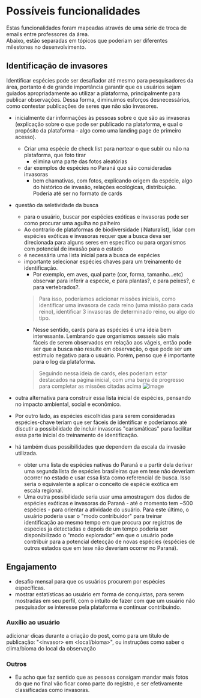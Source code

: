 # Possíveis funcionalidades
Estas funcionalidades foram mapeadas através de uma série de troca de emails entre professores da área.\
Abaixo, estão separadas em tópicos que poderiam ser diferentes milestones no desenvolvimento. 



## Identificação de invasores
Identificar espécies pode ser desafiador até mesmo para pesquisadores da área, portanto é de grande importância garantir que os usuários sejam guiados apropriadamente ao utilizar a plataforma, principalmente para publicar observações. Dessa forma, diminuímos esforços desnecessários, como contestar publicações de seres que não são invasores.

- inicialmente dar informações às pessoas sobre o que são as invasoras (explicação sobre o que pode ser publicado na plataforma, e qual o propósito da plataforma - algo como uma landing page de primeiro acesso). 
  - Criar uma espécie de check list para nortear o que subir ou não na plataforma, que foto tirar
    - elimina uma parte das fotos aleatórias
  - dar exemplos de espécies no Paraná que são consideradas invasoras 
    - bem chamativas, com fotos, explicando origem da espécie, algo do histórico de invasão, relações ecológicas, distribuição. Poderia até ser no formato de cards

- questão da seletividade da busca
  - para o usuário, buscar por espécies exóticas e invasoras pode ser como procurar uma agulha no palheiro
  - Ao contrario de plataformas de biodiversidade (iNaturalist), lidar com espécies exóticas e invasoras requer que a busca deva ser direcionada para alguns seres em especifico ou para organismos com potencial de invasão para o estado
  - é necessária uma lista inicial para a busca de espécies
  - importante selecionar espécies chaves para um treinamento de identificação.
    - Por exemplo, em  aves, qual parte (cor, forma, tamanho...etc) observar para inferir a especie, e para plantas?, e para peixes?, e para vertebrados?. 
    > Para isso, poderíamos adicionar missões iniciais, como identificar uma invasora de cada reino (uma missão para cada reino), identificar 3 invasoras de determinado reino, ou algo do tipo.
    - Nesse sentido, cards para as espécies é uma ideia bem interessante. Lembrando que organismos sesseis são mais fáceis de serem observados em relação aos vágeis, então pode ser que a busca não resulte em observação, o que pode ser um estimulo negativo para o usuário. Porém, penso que é importante para o log da plataforma.
    > Seguindo nessa ideia de cards, eles poderiam estar destacados na página inicial, com uma barra de progresso para completar as missões citadas acima
    ![image](https://github.com/alescrocaro/forum-invasores/assets/37521313/2139c447-4220-44f2-8316-9c2266515bd5)

- outra alternativa para construir essa lista inicial de espécies, pensando no impacto ambiental, social e econômico.
- Por outro lado, as espécies escolhidas para serem consideradas espécies-chave teriam que ser fáceis de identificar e poderíamos até discutir a possibilidade de incluir invasoras "carismáticas" para facilitar essa parte inicial do treinamento de identificação.
- há também duas possibilidades que dependem da escala da invasão utilizada.
  - obter uma lista de espécies nativas do Paraná e a partir dela derivar uma segunda lista de espécies brasileiras que em tese não deveriam ocorrer no estado e usar essa lista como referencial de busca. Isso seria o equivalente a aplicar o conceito de espécie exótica em escala regional.
  - Uma outra possibilidade seria usar uma amostragem dos dados de espécies exóticas e invasoras do Paraná - até o momento tem ~500 espécies - para orientar a atividade do usuário. Para este último, o usuário poderia usar o "modo contribuidor" para treinar identificação ao mesmo tempo em que procura por registros de especies ja detectadas e depois de um tempo poderia ser disponibilizado o "modo explorador" em que o usuário pode contribuir para a potencial detecção de novas espécies (espécies de outros estados que em tese não deveriam ocorrer no Paraná).



## Engajamento
- desafio mensal para que os usuários procurem por espécies específicas. 
- mostrar estatísticas ao usuário em forma de conquistas, para serem mostradas em seu perfil, com o intuito de fazer com que um usuário não pesquisador se interesse pela plataforma e continuar contribuindo.



### Auxílio ao usuário
adicionar dicas durante a criação do post, como para um título de publicação: "\<invasor\> em \<local/bioma\>", ou instruções como saber o clima/bioma do local da observação




### Outros
- Eu acho que faz sentido que as pessoas consigam mandar mais fotos do que no final vão ficar como parte do registro, e ser efetivamente classificadas como invasoras.

